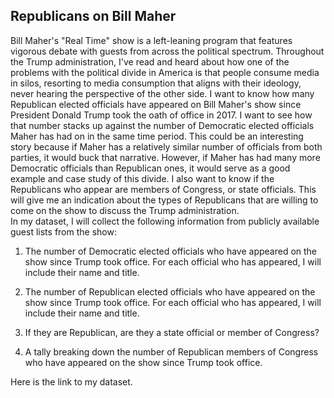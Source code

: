 ## Republicans on Bill Maher 

Bill Maher's "Real Time" show is a left-leaning program that features vigorous debate with guests from across the political spectrum. Throughout the Trump administration, I've read and heard about how one of the problems with the political divide in America is that people consume media in silos, resorting to media consumption that aligns with their ideology, never hearing the perspective of the other side. I want to know how many Republican elected officials have appeared on Bill Maher's show since President Donald Trump took the oath of office in 2017. I want to see how that number stacks up against the number of Democratic elected officials Maher has had on in the same time period. This could be an interesting story because if Maher has a relatively similar number of officials from both parties, it would buck that narrative. However, if Maher has had many more Democratic officials than Republican ones, it would serve as a good example and case study of this divide. I also want to know if the Republicans who appear are members of Congress, or state officials. This will give me an indication about the types of Republicans that are willing to come on the show to discuss the Trump administration.  
In my dataset, I will collect the following information from publicly available guest lists from the show: 

1. The number of Democratic elected officials who have appeared on the show since Trump took office. For each official who has appeared, I will include their name and title.

2. The number of Republican elected officials who have appeared on the show since Trump took office. For each official who has appeared, I will include their name and title.

3. If they are Republican, are they a state official or member of Congress? 

4. A tally breaking down the number of Republican members of Congress who have appeared on the show since Trump took office.  

Here is the link to my dataset.

